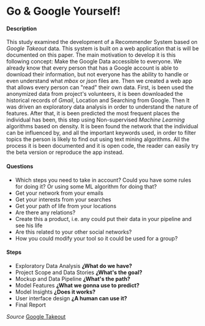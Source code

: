 Go & Google Yourself!
=========

#### Description  

This study examined the development of a Recommender System based on _Google Takeout_ data. This system is built on a web application that is will be documented on this paper. The main motivation to develop it is this following concept: Make the Google Data accessible to everyone.
We already know that every person that has a Google account is able to download their information, but not everyone has the ability to handle or even understand what _mbox_ or _json_ files are. Then we created a web app that allows every person can "read" their own data. First, is been used the anonymized data from project's volunteers, it is been downloaded the historical records of _Gmail_, Location and Searching from Google. Then It was driven an exploratory data analysis in order to understand the nature of features. After that, it is been predicted the most frequent places the individual has been, this step using Non-supervised _Machine Learning_ algorithms based on density. It is been found the network that the individual can be influenced by, and all the important keywords used, in order to filter topics the person is likely to find out using text mining algorithms. All the process it is been documented and it is open code, the reader can easily try the beta version or reproduce the app instead.  

#### Questions

- Which steps you need to take in account? Could you have
  some rules for doing it? Or using some ML algorithm for doing that?
- Get your network from your emails
- Get your interests from your searches
- Get your path of life from your locations
- Are there any relations?
- Create this a product, i.e. any could put their data in your pipeline and see
  his life 
- Are this related to your other social networks?
- How you could modify your tool so it could be used for a group?

#### Steps

- Exploratory Data Analysis **¿What do we have?**
- Project Scope and Data Stories **¿What's the goal?**
- Mockup and Data Pipeline **¿What's the path?**
- Model Features **¿What we gonna use to predict?**
- Model Insights **¿Does it works?**
- User interface design **¿A human can use it?**
- Final Report

*Source* [Google Takeout](https://takeout.google.com/settings/takeout)
